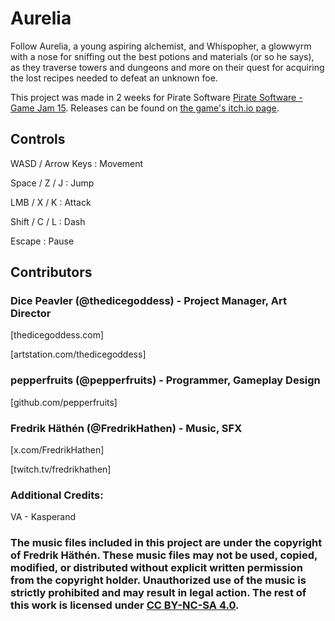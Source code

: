 # Aurelia
Follow Aurelia, a young aspiring alchemist, and Whispopher, a glowwyrm with a nose for sniffing out the best potions and materials (or so he says), as they traverse towers and dungeons and more on their quest for acquiring the lost recipes needed to defeat an unknown foe.

This project was made in 2 weeks for Pirate Software [Pirate Software - Game Jam 15](https://itch.io/jam/pirate15). Releases can be found on [the game's itch.io page](https://pepperfruits.itch.io/aurelia).

## Controls

WASD  /  Arrow Keys     : Movement

Space  /  Z  /  J       : Jump

LMB    /  X  /  K       : Attack

Shift  /  C  /  L       : Dash

Escape                  : Pause

## Contributors

### Dice Peavler (@thedicegoddess) - Project Manager, Art Director

[thedicegoddess.com]

[artstation.com/thedicegoddess]

### pepperfruits (@pepperfruits) - Programmer, Gameplay Design

[github.com/pepperfruits]

### Fredrik Häthén (@FredrikHathen) - Music, SFX

[x.com/FredrikHathen]

[twitch.tv/fredrikhathen]


### Additional Credits:

VA - Kasperand

### The music files included in this project are under the copyright of Fredrik Häthén. These music files may not be used, copied, modified, or distributed without explicit written permission from the copyright holder. Unauthorized use of the music is strictly prohibited and may result in legal action. The rest of this work is licensed under [CC BY-NC-SA 4.0](https://creativecommons.org/licenses/by-nc-sa/4.0/).
